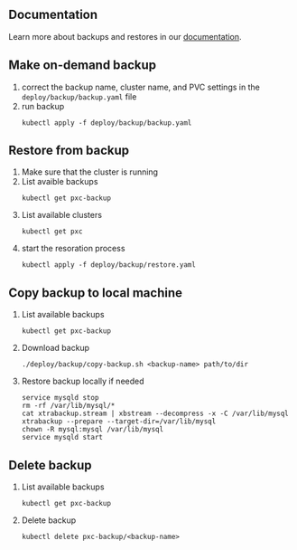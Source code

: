 ## Documentation
Learn more about backups and restores in our [documentation](https://www.percona.com/doc/kubernetes-operator-for-pxc/backups.html).

## Make on-demand backup
1. correct the backup name, cluster name, and PVC settings in the `deploy/backup/backup.yaml` file
2. run backup
   ```
   kubectl apply -f deploy/backup/backup.yaml
   ```
## Restore from backup
1. Make sure that the cluster is running
2. List avaible backups
   ```
   kubectl get pxc-backup
   ```
3. List available clusters
   ```
   kubectl get pxc
   ```
4. start the resoration process
   ```
   kubectl apply -f deploy/backup/restore.yaml
   ```
## Copy backup to local machine
1. List available backups
   ```
   kubectl get pxc-backup
   ```
2. Download backup
   ```
   ./deploy/backup/copy-backup.sh <backup-name> path/to/dir
   ```
3. Restore backup locally if needed
   ```
   service mysqld stop
   rm -rf /var/lib/mysql/*
   cat xtrabackup.stream | xbstream --decompress -x -C /var/lib/mysql
   xtrabackup --prepare --target-dir=/var/lib/mysql
   chown -R mysql:mysql /var/lib/mysql
   service mysqld start
   ```
## Delete backup
1. List available backups
   ```
   kubectl get pxc-backup
   ```
2. Delete backup
   ```
   kubectl delete pxc-backup/<backup-name>
   ```
